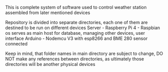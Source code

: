 This is complete system of software used to control weather station assembled from later mentioned devices


Repository is divided into separate directories, each one of them are destined to be run on different devices
Server - Raspberry Pi 4 - Raspbian os serves as main host for database, managing other devices, user interface
Arduino - Nodemcu V3 with esp8266 and BME 280 sensor connected

Keep in mind, that folder names in main directory are subject to change, DO NOT make any references between directories,
as ultimately those directories will be another physical devices

